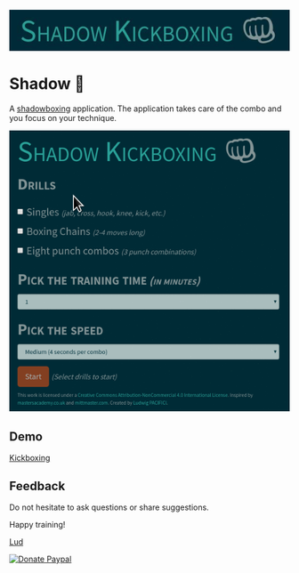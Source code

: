 <p align="center"><img src="https://raw.githubusercontent.com/ludwigpacifici/shadow/master/header.jpg"/></p>

# Shadow &#x1f44a;

A [shadowboxing](https://en.wikipedia.org/wiki/Shadowboxing) application. The application takes care of the combo and you focus on your technique.

<p align="center"><img src="https://raw.githubusercontent.com/ludwigpacifici/shadow/master/shadowboxing-demo.gif"/></p>

## Demo

[Kickboxing](https://lud.cc/kickboxing/)

## Feedback

Do not hesitate to ask questions or share suggestions.

Happy training!

[Lud](https://lud.cc)

[![Donate Paypal](https://img.shields.io/badge/Donate-Paypal-lightgrey.svg)](https://www.paypal.me/ludwigpacifici)
